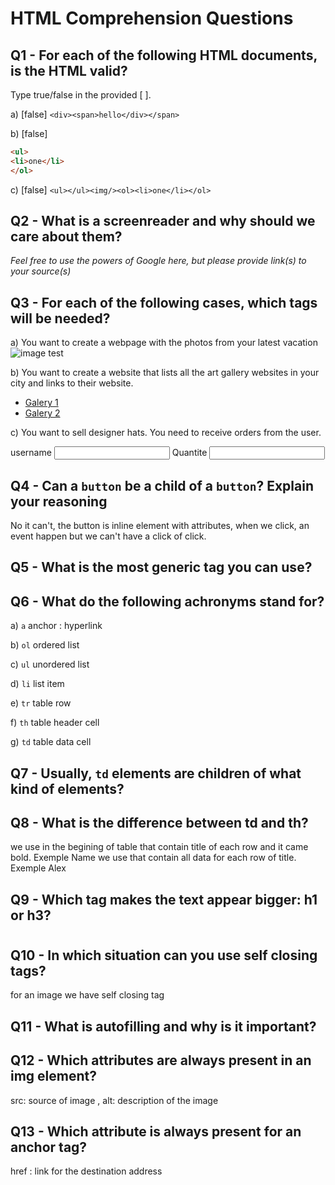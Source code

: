 # HTML Comprehension Questions

## Q1 - For each of the following HTML documents, is the HTML valid?

Type true/false in the provided [ ].

a) [false] `<div><span>hello</div></span>`

b) [false]

```html
<ul>
<li>one</li>
</ol>
```

c) [false] `<ul></ul><img/><ol><li>one</li></ol>`

## Q2 - What is a screenreader and why should we care about them?

_Feel free to use the powers of Google here, but please provide link(s) to your source(s)_

## Q3 - For each of the following cases, which tags will be needed?

a) You want to create a webpage with the photos from your latest vacation
<img src="https://img.playbuzz.com/image/upload/ar_1.5,c_crop/q_auto:good,f_auto,fl_lossy,w_640,c_limit/v1567206236/bcvzij30tunopiqxnfok.jpg" alt="image test"/>

b) You want to create a website that lists all the art gallery websites in your city and links to their website.
<ul> 
    <li><a href="http://www.google.ca">Galery 1</a></li> 
    <li><a href="http://www.google.ca">Galery 2</a></li> 
</ul>

c) You want to sell designer hats. You need to receive orders from the user.
<form>
    <label for="user">username</label>
    <input type= "text" id="username">
    <label>Quantite</label>
    <input type="number" id="quantite">
</form>

## Q4 - Can a `button` be a child of a `button`? Explain your reasoning
No it can't, the button is inline element with attributes, when we click, an event happen but we can't have a click of click.

## Q5 - What is the most generic tag you can use?
<p>

## Q6 - What do the following achronyms stand for?

a) `a` anchor : hyperlink

b) `ol` ordered list

c) `ul` unordered list

d) `li` list item

e) `tr`  table row

f) `th` table header cell

g) `td` table data cell 

## Q7 - Usually, `td` elements are children of what kind of elements?
<tr>

## Q8 - What is the difference between td and th?
we use <th> in the begining of table that contain title of each row and it came bold. Exemple <th> Name </th>
we use  <td> that contain all data for each row of title.  Exemple <td> Alex</td>

## Q9 - Which tag makes the text appear bigger: h1 or h3?
<h1>

## Q10 - In which situation can you use self closing tags?
for an image we have self closing tag <img src="" />

## Q11 - What is autofilling and why is it important?

## Q12 - Which attributes are always present in an img element? 
src: source of image , alt: description of the image

## Q13 - Which attribute is always present for an anchor tag?
href : link for the destination address 

